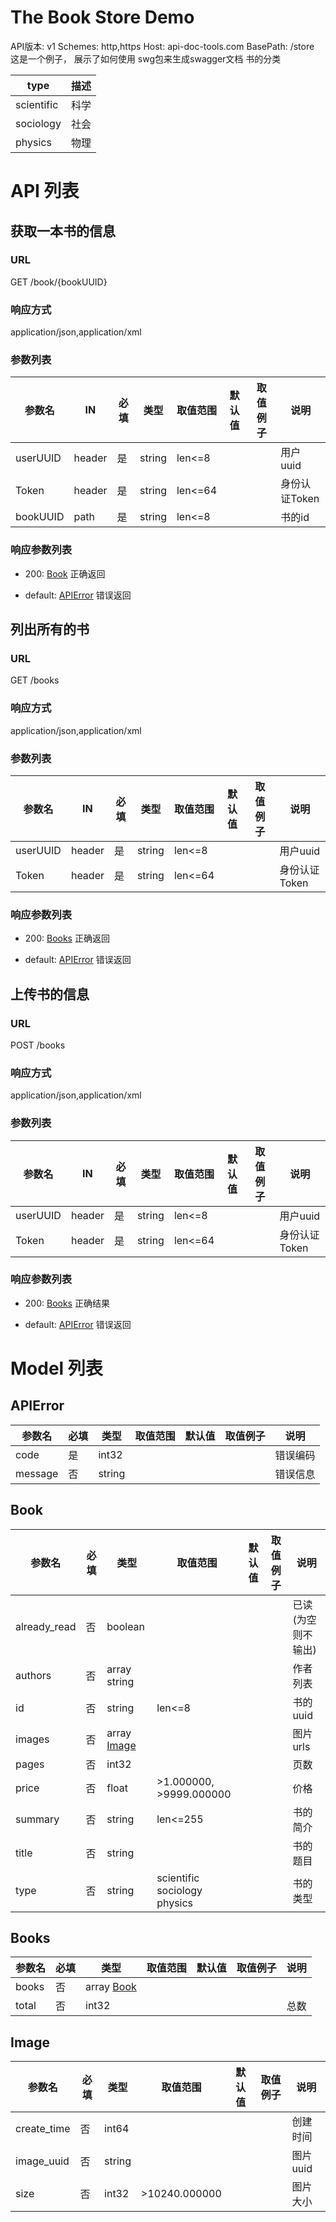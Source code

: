 # The Book Store Demo

API版本: v1
Schemes: http,https
Host: api-doc-tools.com
BasePath: /store
这是一个例子， 展示了如何使用 swg包来生成swagger文档
书的分类

| type | 描述 |
| ---- | ---- |
| scientific | 科学 |
| sociology | 社会 |
| physics | 物理 |

# API 列表

## 获取一本书的信息

### URL
GET /book/{bookUUID}
### 响应方式
 application/json,application/xml
### 参数列表
| 参数名 |  IN   | 必填 | 类型 | 取值范围 | 默认值 | 取值例子 | 说明 |
| ----- | ----- |---- | ---- | ----- | ------- | ----- | ------ |
| userUUID | header | 是 | string | len<=8 |  |  | 用户uuid |
| Token | header | 是 | string | len<=64 |  |  | 身份认证Token |
| bookUUID | path | 是 | string | len<=8 |  |  | 书的id |

### 响应参数列表

 * 200: [Book](#book)
正确返回

 * default: [APIError](#apierror)
错误返回

## 列出所有的书

### URL
GET /books
### 响应方式
 application/json,application/xml
### 参数列表
| 参数名 |  IN   | 必填 | 类型 | 取值范围 | 默认值 | 取值例子 | 说明 |
| ----- | ----- |---- | ---- | ----- | ------- | ----- | ------ |
| userUUID | header | 是 | string | len<=8 |  |  | 用户uuid |
| Token | header | 是 | string | len<=64 |  |  | 身份认证Token |

### 响应参数列表

 * 200: [Books](#books)
正确返回

 * default: [APIError](#apierror)
错误返回

## 上传书的信息

### URL
POST /books
### 响应方式
 application/json,application/xml
### 参数列表
| 参数名 |  IN   | 必填 | 类型 | 取值范围 | 默认值 | 取值例子 | 说明 |
| ----- | ----- |---- | ---- | ----- | ------- | ----- | ------ |
| userUUID | header | 是 | string | len<=8 |  |  | 用户uuid |
| Token | header | 是 | string | len<=64 |  |  | 身份认证Token |

### 响应参数列表

 * 200: [Books](#books)
正确结果

 * default: [APIError](#apierror)
错误返回

# Model 列表
## APIError
| 参数名 | 必填 | 类型 | 取值范围 | 默认值 | 取值例子 | 说明 |
| ----- | ---- | ---- | ----- | ------- | ----- | ------ |
| code | 是 | int32 |  |  |  | 错误编码 |
| message | 否 | string |  |  |  | 错误信息 |
## Book
| 参数名 | 必填 | 类型 | 取值范围 | 默认值 | 取值例子 | 说明 |
| ----- | ---- | ---- | ----- | ------- | ----- | ------ |
| already_read | 否 | boolean |  |  |  | 已读 (为空则不输出) |
| authors | 否 | array string |  |  |  | 作者列表 |
| id | 否 | string | len<=8 |  |  | 书的uuid |
| images | 否 | array [Image](#image) |  |  |  | 图片urls |
| pages | 否 | int32 |  |  |  | 页数 |
| price | 否 | float | >1.000000, >9999.000000 |  |  | 价格 |
| summary | 否 | string | len<=255 |  |  | 书的简介 |
| title | 否 | string |  |  |  | 书的题目 |
| type | 否 | string | scientific<br>sociology<br>physics |  |  | 书的类型 |
## Books
| 参数名 | 必填 | 类型 | 取值范围 | 默认值 | 取值例子 | 说明 |
| ----- | ---- | ---- | ----- | ------- | ----- | ------ |
| books | 否 | array [Book](#book) |  |  |  |  |
| total | 否 | int32 |  |  |  | 总数 |
## Image
| 参数名 | 必填 | 类型 | 取值范围 | 默认值 | 取值例子 | 说明 |
| ----- | ---- | ---- | ----- | ------- | ----- | ------ |
| create_time | 否 | int64 |  |  |  | 创建时间 |
| image_uuid | 否 | string |  |  |  | 图片uuid |
| size | 否 | int32 | >10240.000000 |  |  | 图片大小 |
